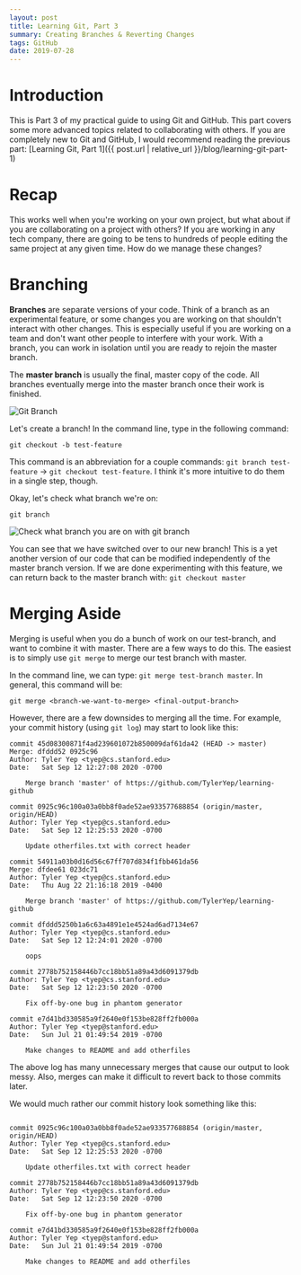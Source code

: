 ```yaml
---
layout: post
title: Learning Git, Part 3
summary: Creating Branches & Reverting Changes
tags: GitHub
date: 2019-07-28
---
```

# Introduction
This is Part 3 of my practical guide to using Git and GitHub. This part covers some more advanced topics related to collaborating with others. If you are completely new to Git and GitHub, I would recommend reading the previous part: [Learning Git, Part 1]({{ post.url | relative_url }}/blog/learning-git-part-1)

# Recap
This works well when you're working on your own project, but what about if you are collaborating on a project with others? If you are working in any tech company, there are going to be tens to hundreds of people editing the same project at any given time. How do we manage these changes?

# Branching
**Branches** are separate versions of your code. Think of a branch as an experimental feature, or some changes you are working on that shouldn't interact with other changes. This is especially useful if you are working on a team and don't want other people to interfere with your work. With a branch, you can work in isolation until you are ready to rejoin the master branch.

The **master branch** is usually the final, master copy of the code. All branches eventually merge into the master branch once their work is finished.

![Git Branch](/blog/images/github-tutorial/branch.svg)

Let's create a branch! In the command line, type in the following command:

`git checkout -b test-feature`

This command is an abbreviation for a couple commands: `git branch test-feature` → `git checkout test-feature`. I think it's more intuitive to do them in a single step, though.

Okay, let's check what branch we're on:

`git branch`

![Check what branch you are on with `git branch`](/blog/images/github-tutorial/git-branch.png)

You can see that we have switched over to our new branch! This is a yet another version of our code that can be modified independently of the master branch version. If we are done experimenting with this feature, we can return back to the master branch with: `git checkout master`

# Merging Aside
Merging is useful when you do a bunch of work on our test-branch, and want to combine it with master. There are a few ways to do this. The easiest is to simply use `git merge` to merge our test branch with master.

In the command line, we can type: `git merge test-branch master`. In general, this command will be:

`git merge <branch-we-want-to-merge> <final-output-branch>`

However, there are a few downsides to merging all the time. For example, your commit history (using `git log`) may start to look like this:

```git
commit 45d08300871f4ad239601072b850009daf61da42 (HEAD -> master)
Merge: dfddd52 0925c96
Author: Tyler Yep <tyep@cs.stanford.edu>
Date:   Sat Sep 12 12:27:08 2020 -0700

    Merge branch 'master' of https://github.com/TylerYep/learning-github

commit 0925c96c100a03a0bb8f0ade52ae933577688854 (origin/master, origin/HEAD)
Author: Tyler Yep <tyep@cs.stanford.edu>
Date:   Sat Sep 12 12:25:53 2020 -0700

    Update otherfiles.txt with correct header

commit 54911a03b0d16d56c67ff707d834f1fbb461da56
Merge: dfdee61 023dc71
Author: Tyler Yep <tyep@cs.stanford.edu>
Date:   Thu Aug 22 21:16:18 2019 -0400

    Merge branch 'master' of https://github.com/TylerYep/learning-github

commit dfddd5250b1a6c63a4891e1e4524ad6ad7134e67
Author: Tyler Yep <tyep@cs.stanford.edu>
Date:   Sat Sep 12 12:24:01 2020 -0700

    oops

commit 2778b752158446b7cc18bb51a89a43d6091379db
Author: Tyler Yep <tyep@cs.stanford.edu>
Date:   Sat Sep 12 12:23:50 2020 -0700

    Fix off-by-one bug in phantom generator

commit e7d41bd330585a9f2640e0f153be828ff2fb000a
Author: Tyler Yep <tyep@stanford.edu>
Date:   Sun Jul 21 01:49:54 2019 -0700

    Make changes to README and add otherfiles

```

The above log has many unnecessary merges that cause our output to look messy. Also, merges can make it difficult to revert back to those commits later.

We would much rather our commit history look something like this:

```git

commit 0925c96c100a03a0bb8f0ade52ae933577688854 (origin/master, origin/HEAD)
Author: Tyler Yep <tyep@cs.stanford.edu>
Date:   Sat Sep 12 12:25:53 2020 -0700

    Update otherfiles.txt with correct header

commit 2778b752158446b7cc18bb51a89a43d6091379db
Author: Tyler Yep <tyep@cs.stanford.edu>
Date:   Sat Sep 12 12:23:50 2020 -0700

    Fix off-by-one bug in phantom generator

commit e7d41bd330585a9f2640e0f153be828ff2fb000a
Author: Tyler Yep <tyep@stanford.edu>
Date:   Sun Jul 21 01:49:54 2019 -0700

    Make changes to README and add otherfiles

```
